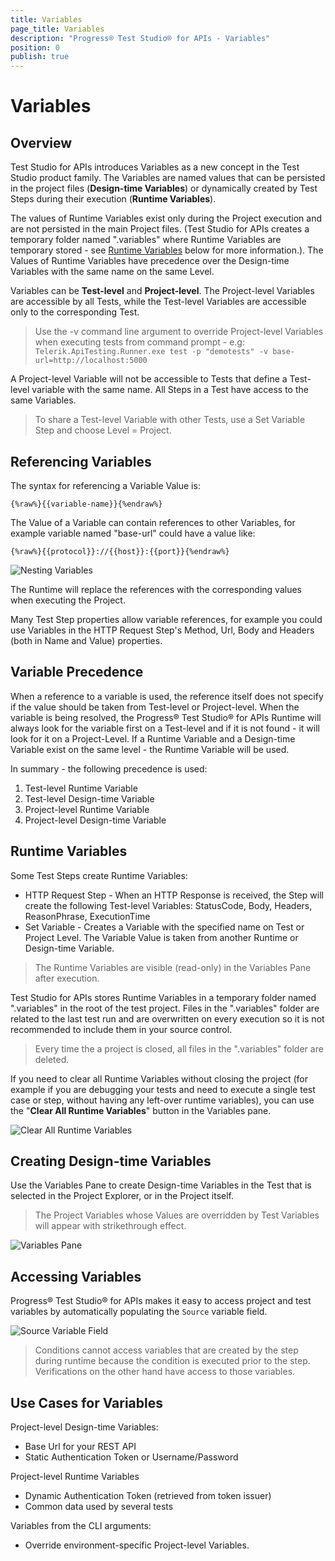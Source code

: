 ```yaml
---
title: Variables
page_title: Variables
description: "Progress® Test Studio® for APIs - Variables"
position: 0
publish: true
---
```


# Variables

## Overview

Test Studio for APIs introduces Variables as a new concept in the Test Studio product family. The Variables are named values that can be persisted in the project files (**Design-time Variables**) or dynamically created by Test Steps during their execution (**Runtime Variables**).

The values of Runtime Variables exist only during the Project execution and are not persisted in the main Project files. (Test Studio for APIs creates a temporary folder named ".variables" where Runtime Variables are temporary stored - see [Runtime Variables](#Runtime-Variables) below for more information.). The Values of Runtime Variables have precedence over the Design-time Variables with the same name on the same Level.

Variables can be **Test-level** and **Project-level**. The Project-level Variables are accessible by all Tests, while the Test-level Variables are accessible only to the corresponding Test. 

> Use the -v command line argument to override Project-level Variables when executing tests from command prompt - e.g:
> `Telerik.ApiTesting.Runner.exe test -p "demotests" -v base-url=http://localhost:5000`

A Project-level Variable will not be accessible to Tests that define a Test-level variable with the same name. All Steps in a Test have access to the same Variables.

> To share a Test-level Variable with other Tests, use a Set Variable Step and choose Level = Project.


## Referencing Variables

The syntax for referencing a Variable Value is:

```
{%raw%}{{variable-name}}{%endraw%}
```

The Value of a Variable can contain references to other Variables, for example variable named "base-url" could have a value like:

```
{%raw%}{{protocol}}://{{host}}:{{port}}{%endraw%}
```

![Nesting Variables][3]

The Runtime will replace the references with the corresponding values when executing the Project.

Many Test Step properties allow variable references, for example you could use Variables in the HTTP Request Step's Method, Url, Body and Headers (both in Name and Value) properties.


## Variable Precedence

When a reference to a variable is used, the reference itself does not specify if the value should be taken from Test-level or Project-level. When the variable is being resolved, the Progress® Test Studio® for APIs Runtime will always look for the variable first on a Test-level and if it is not found - it will look for it on a Project-Level. If a Runtime Variable and a Design-time Variable exist on the same level - the Runtime Variable will be used. 

In summary - the following precedence is used:

1. Test-level Runtime Variable
2. Test-level Design-time Variable
3. Project-level Runtime Variable
4. Project-level Design-time Variable

## Runtime Variables

Some Test Steps create Runtime Variables:

- HTTP Request Step - When an HTTP Response is received, the Step will create the following Test-level Variables: StatusCode, Body, Headers, ReasonPhrase, ExecutionTime 
- Set Variable - Creates a Variable with the specified name on Test or Project Level. The Variable Value is taken from another Runtime or Design-time Variable.


> The Runtime Variables are visible (read-only) in the Variables Pane after execution.

Test Studio for APIs stores Runtime Variables in a temporary folder named ".variables" in the root of the test project. Files in the ".variables" folder are related to the last test run and are overwritten on every execution so it is not recommended to include them in your source control. 

> Every time the a project is closed, all files in the ".variables" folder are deleted.

 If you need to clear all Runtime Variables without closing the project (for example if you are debugging your tests and need to execute a single test case or step, without having any left-over runtime variables), you can use the "**Clear All Runtime Variables**" button in the Variables pane.

![Clear All Runtime Variables][4]


## Creating Design-time Variables

Use the Variables Pane to create Design-time Variables in the Test that is selected in the Project Explorer, or in the Project itself.

> The Project Variables whose Values are overridden by Test Variables will appear with strikethrough effect.

![Variables Pane][1]

## Accessing Variables

Progress® Test Studio® for APIs makes it easy to access project and test variables by automatically populating the `Source` variable field.

![Source Variable Field][2] 

> Conditions cannot access variables that are created by the step during runtime because the condition is executed prior to the step. Verifications on the other hand have access to those variables.

## Use Cases for Variables

Project-level Design-time Variables:

- Base Url for your REST API
- Static Authentication Token or Username/Password


Project-level Runtime Variables

- Dynamic Authentication Token (retrieved from token issuer)
- Common data used by several tests 


Variables from the CLI arguments:

- Override environment-specific Project-level Variables.



[1]: /img/features/variables-pane.png
[2]: /img/features/accessing-variables.png
[3]: /img/features/nesting-variables.png
[4]: /img/features/clear-all-runtime-variables.png





